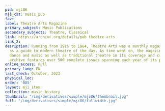 ```yaml
---
pid: mji86
mji_cat: music_pub
fav: 
label: Theatre Arts Magazine
primary_subject: Music Publications
secondary_subjects: Theatre, Classical
link: https://archive.org/details/pub_theatre-arts
link_2: 
desription: Running from 1916 to 1964, Theatre Arts was a monthly magazine that acted
  as a guide to modern theatre of the day. As time went on, the magazine encompassed
  dance and music as well as traditional theatre in its coverage and criticism. This
  archive features over 500 complete issues spanning each year of its publication.
online_access: Full
primary_lang: EN
last_check: October, 2023
physical_loc: 
order: '085'
layout: mji_item
collection: music_history
thumbnail: "/img/derivatives/simple/mji86/thumbnail.jpg"
full: "/img/derivatives/simple/mji86/fullwidth.jpg"
---
```

